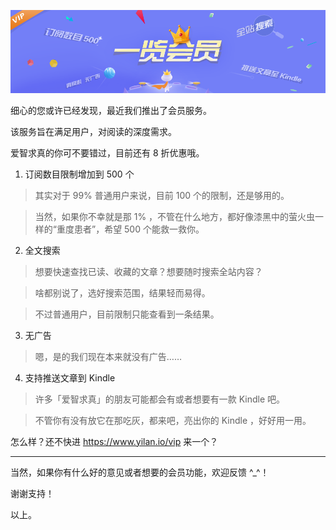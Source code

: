 ![Banner](/img/7/7-Banner.png)


细心的您或许已经发现，最近我们推出了会员服务。

该服务旨在满足用户，对阅读的深度需求。

爱智求真的你可不要错过，目前还有 8 折优惠哦。


1. 订阅数目限制增加到 500 个

> 其实对于 99% 普通用户来说，目前 100 个的限制，还是够用的。

> 当然，如果你不幸就是那 1% ，不管在什么地方，都好像漆黑中的萤火虫一样的“重度患者”，希望 500 个能救一救你。

2. 全文搜索

> 想要快速查找已读、收藏的文章？想要随时搜索全站内容？

> 啥都别说了，选好搜索范围，结果轻而易得。

> 不过普通用户，目前限制只能查看到一条结果。

3. 无广告

> 嗯，是的我们现在本来就没有广告……

4. 支持推送文章到 Kindle

> 许多「爱智求真」的朋友可能都会有或者想要有一款 Kindle 吧。

> 不管你有没有放它在那吃灰，都来吧，亮出你的 Kindle ，好好用一用。


怎么样？还不快进 https://www.yilan.io/vip 来一个？

---

当然，如果你有什么好的意见或者想要的会员功能，欢迎反馈 ^_^！

谢谢支持！

以上。




